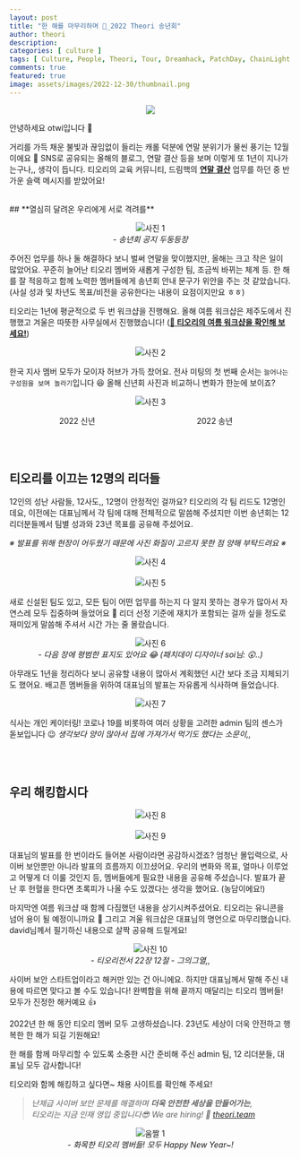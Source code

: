```yaml
---
layout: post
title: "한 해를 마무리하며 🌆_2022 Theori 송년회"
author: theori
description:
categories: [ culture ]
tags: [ Culture, People, Theori, Tour, Dreamhack, PatchDay, ChainLight ]
comments: true
featured: true
image: assets/images/2022-12-30/thumbnail.png
---
```


![](assets/images/2022-12-30/thumbnail.png)

안녕하세요 otwi입니다 🎅

거리를 가득 채운 불빛과 끊임없이 들리는 캐롤 덕분에 연말 분위기가 물씬 풍기는 12월이에요 🎄 SNS로 공유되는 올해의 블로그, 연말 결산 등을 보며 이렇게 또 1년이 지나가는구나,, 생각이 듭니다. 티오리의 교육 커뮤니티, 드림핵의 [**연말 결산**](https://dreamhack.io/board/notice/209 "https://dreamhack.io/board/notice/209") 업무를 하던 중 반가운 슬랙 메시지를 받았어요!

<br>
## **열심히 달려온 우리에게 서로 격려를**


![사진 1][사진1] 
<br><i>- 송년회 공지 두둥등장</i>


주어진 업무를 하나 둘 해결하다 보니 벌써 연말을 맞이했지만, 올해는 크고 작은 일이 많았어요. 꾸준히 늘어난 티오리 멤버와 새롭게 구성한 팀, 조금씩 바뀌는 체계 등. 한 해를 잘 적응하고 함께 노력한 멤버들에게 송년회 안내 문구가 위안을 주는 것 같았습니다. (사실 성과 및 차년도 목표/비전을 공유한다는 내용이 요점이지만요 ㅎㅎ)

티오리는 1년에 평균적으로 두 번 워크샵을 진행해요. 올해 여름 워크샵은 제주도에서 진행했고 겨울은 따뜻한 사무실에서 진행했습니다! ([**🔗 티오리의 여름 워크샵을 확인해 보세요!**](https://blog.theori.io/culture/theori-workshop-1-2022/ "https://blog.theori.io/culture/theori-workshop-1-2022/"))


![사진 2][사진2]

한국 지사 멤버 모두가 모이자 허브가 가득 찼어요. 전사 미팅의 첫 번째 순서는 `늘어나는 구성원을 보며 놀라기`입니다 😆 올해 신년회 사진과 비교하니 변화가 한눈에 보이죠?


![사진 3][사진3] 
<div style="width: 100%; margin: 0">
<div style="width: 48%; text-align: center; display: inline-block;">
2022 신년 
</div>
<div style="width: 48%; text-align: center; display: inline-block;">
2022 송년
</div>

</div>

<br><br>
## **티오리를 이끄는 12명의 리더들**

12인의 성난 사람들, 12사도,, 12명이 안정적인 걸까요? 티오리의 각 팀 리드도 12명인데요, 이전에는 대표님께서 각 팀에 대해 전체적으로 말씀해 주셨지만 이번 송년회는 12리더분들께서 팀별 성과와 23년 목표를 공유해 주셨어요.

_※ 발표를 위해 현장이 어두웠기 때문에 사진 화질이 고르지 못한 점 양해 부탁드려요 ※_


![사진 4][사진4] 
<br><br>
![사진 5][사진5] 


새로 신설된 팀도 있고, 모든 팀이 어떤 업무를 하는지 다 알지 못하는 경우가 많아서 자연스레 모두 집중하며 들었어요 🧐 리더 선정 기준에 재치가 포함되는 걸까 싶을 정도로 재미있게 말씀해 주셔서 시간 가는 줄 몰랐습니다.

![사진 6][사진6]
<br><i>- 다음 장에 평범한 표지도 있어요 😂 (패치데이 디자이너 soi님: 😲..)</i>


아무래도 1년을 정리하다 보니 공유할 내용이 많아서 계획했던 시간 보다 조금 지체되기도 했어요. 배고픈 멤버들을 위하여 대표님의 발표는 자유롭게 식사하며 들었습니다.


![사진 7][사진7]


식사는 개인 케이터링! 코로나 19를 비롯하여 여러 상황을 고려한 admin 팀의 센스가 돋보입니다 😉 _생각보다 양이 많아서 집에 가져가서 먹기도 했다는 소문이,,_

<br><br>
## **우리 해킹합시다**


![사진 8][사진8]
<br><br>
![사진 9][사진9]


대표님의 발표를 한 번이라도 들어본 사람이라면 공감하시겠죠? 엄청난 몰입력으로, 사이버 보안뿐만 아니라 발표의 흐름까지 이끄셨어요. 우리의 변화와 목표, 얼마나 이루었고 어떻게 더 이룰 것인지 등, 멤버들에게 필요한 내용을 공유해 주셨습니다. 발표가 끝난 후 헌혈을 한다면 초록피가 나올 수도 있겠다는 생각을 했어요. (농담이에요!)

마지막엔 여름 워크샵 때 함께 다짐했던 내용을 상기시켜주셨어요. 티오리는 유니콘을 넘어 용이 될 예정이니까요 🐲 그리고 겨울 워크샵은 대표님의 명언으로 마무리했습니다. david님께서 필기하신 내용으로 살짝 공유해 드릴게요!


![사진 10][사진10]
<br><i>- 티오리전서 22장 12절 - 그의그열,,</i>


사이버 보안 스타트업이라고 해커만 있는 건 아니에요. 하지만 대표님께서 말해 주신 내용에 따르면 맞다고 볼 수도 있습니다! 완벽함을 위해 끝까지 매달리는 티오리 멤버들! 모두가 진정한 해커예요 👍

2022년 한 해 동안 티오리 멤버 모두 고생하셨습니다. 23년도 세상이 더욱 안전하고 행복한 한 해가 되길 기원해요!

한 해를 함께 마무리할 수 있도록 소중한 시간 준비해 주신 admin 팀, 12 리더분들, 대표님 모두 감사합니다!


티오리와 함께 해킹하고 싶다면~ 채용 사이트를 확인해 주세요!

> _난제급 사이버 보안 문제를 해결하며 **더욱 안전한 세상을 만들어가는**,_  
> _티오리는 지금 인재 영입 중입니다😎 We are hiring! 🔗_ [_theori.team_](https://www.theori.team/ "https://www.theori.team/")


![움짤 1][움짤1]
<br><i>- 화목한 티오리 멤버들! 모두 Happy New Year~!</i>

<style>
p:has(img) { text-align: center }
</style>

[사진1]: /assets/images/2022-12-30/1.png
[사진2]: /assets/images/2022-12-30/2.png
[사진3]: /assets/images/2022-12-30/3.png
[사진4]: /assets/images/2022-12-30/4.png
[사진5]: /assets/images/2022-12-30/5.png
[사진6]: /assets/images/2022-12-30/6.png
[사진7]: /assets/images/2022-12-30/7.png
[사진8]: /assets/images/2022-12-30/8.png
[사진9]: /assets/images/2022-12-30/9.png
[사진10]: /assets/images/2022-12-30/10.png
[움짤1]: /assets/images/2022-12-30/umzzal.gif
